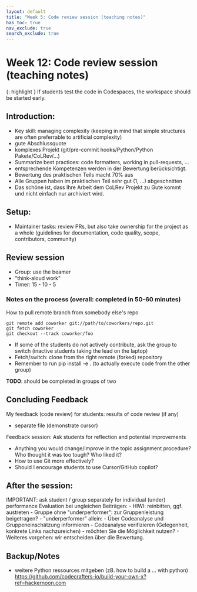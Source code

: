 ```yaml
---
layout: default
title: "Week 5: Code review session (teaching notes)"
has_toc: true
nav_exclude: true
search_exclude: true
---
```


# Week 12: Code review session (teaching notes)

{: highlight }
If students test the code in Codespaces, the workspace should be started early.

## Introduction:

- Key skill: managing complexity (keeping in mind that simple structures are often preferrable to artificial complexity)
- gute Abschlussquote
- komplexes Projekt (git/pre-commit hooks/Python/Python Pakete/CoLRev/...)
- Summarize best practices: code formatters, working in pull-requests, ...
- entsprechende Kompetenzen werden in der Bewertung berücksichtigt.
- Bewertung des praktischen Teils macht 70% aus
- Alle Gruppen haben im praktischen Teil sehr gut (1, ...) abgeschnitten
- Das schöne ist, dass Ihre Arbeit dem CoLRev Projekt zu Gute kommt und nicht einfach nur archiviert wird.

## Setup:

- Maintainer tasks: review PRs, but also take ownership for the project as a whole (guidelines for documentation, code quality, scope, contributors, community)

## Review session

- Group: use the beamer
- "think-aloud work"
- Timer: 15 - 10 - 5

### Notes on the process (overall: completed in 50-60 minutes)

How to pull remote branch from somebody else's repo

```
git remote add coworker git://path/to/coworkers/repo.git
git fetch coworker
git checkout --track coworker/foo
```

- If some of the students do not actively contribute, ask the group to switch (inactive students taking the lead on the laptop)
- Fetch/switch: clone from the right remote (forked) repository
- Remember to run pip install -e . (to actually execute code from the other group)

**TODO**: should be completed in groups of two

## Concluding Feedback

My feedback (code review) for students: results of code review (if any)
- separate file (demonstrate cursor)

Feedback session: Ask students for reflection and potential improvements

- Anything you would change/improve in the topic assignment procedure? Who thought it was too tough? Who liked it?
- How to use Git more effectively?
- Should I encourage students to use Cursor/GitHub copilot?



## After the session:

IMPORTANT: ask student / group separately for individual (under) performance
	Evaluation bei ungleichen Beiträgen:
	- HIWI: reinbitten, ggf. austreten
	- Gruppe ohne "underperformer": zur Gruppenleistung beigetragen?
	- "underperformer" allein:
		- Über Codeanalyse und Gruppeneinschätzung informieren
		- Codeanalyse verifizieren (Gelegenheit, konkrete Links nachzureichen) - möchten Sie die Möglichkeit nutzen?
		- Weiteres vorgehen: wir entscheiden über die Bewertung.


## Backup/Notes

- weitere Python ressources mitgeben (zB. how to build a ... with python) https://github.com/codecrafters-io/build-your-own-x?ref=hackernoon.com

